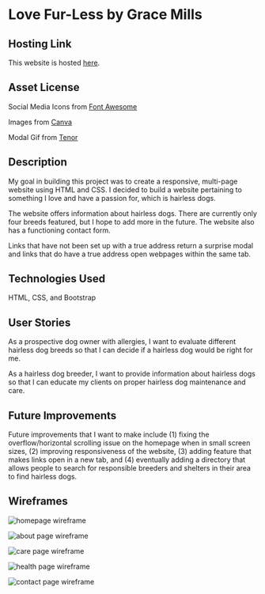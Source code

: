 # Love Fur-Less by Grace Mills

## Hosting Link
This website is hosted [here](https://grace-mills.github.io/Love-Furless/).

## Asset License
Social Media Icons from [Font Awesome](https://fontawesome.com/license/free)

Images from [Canva](https://www.canva.com/)

Modal Gif from [Tenor](https://tenor.com/view/cat-sad-crying-cat-sad-cat-gif-15407661)

## Description

My goal in building this project was to create a responsive, multi-page website using HTML and CSS. I decided to build a website pertaining to something I love and have a passion for, which is hairless dogs. 

The website offers information about hairless dogs. There are currently only four breeds featured, but I hope to add more in the future. The website also has a functioning contact form. 

Links that have not been set up with a true address return a surprise modal and links that do have a true address open webpages within the same tab. 

## Technologies Used
HTML, CSS, and Bootstrap

## User Stories
As a prospective dog owner with allergies, I want to evaluate different hairless dog breeds so that I can decide if a hairless dog would be right for me.

As a hairless dog breeder, I want to provide information about hairless dogs so that I can educate my clients on proper hairless dog maintenance and care.  

## Future Improvements

Future improvements that I want to make include (1) fixing the overflow/horizontal scrolling issue on the homepage when in small screen sizes, (2) improving responsiveness of the website, (3) adding feature that makes links open in a new tab, and (4) eventually adding a directory that allows people to search for responsible breeders and shelters in their area to find hairless dogs.

## Wireframes

![homepage wireframe](/wireframes/lfl-homepage.png)

![about page wireframe](/wireframes/lfl-about.png)

![care page wireframe](/wireframes/lfl-care.png)

![health page wireframe](/wireframes/lfl-health.png)

![contact page wireframe](/wireframes/lfl-contact.png)